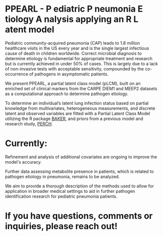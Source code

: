 # **PPEARL** - **P** ediatric **P** neumonia **E** tiology **A** nalysis applying an **R** **L** atent model

Pediatric community-acquired pneumonia (CAP) leads to 1.8 million healthcare visits in the US every year and is the single largest infectious 
cause of death in children worldwide. Correct microbial diagnosis to determine etiology is fundamental for appropriate treatment and research 
but is currently achieved in under 50% of cases. This is largely due to a lack of non-invasive tests with acceptable sensitivity, compounded 
by the co-occurrence of pathogens in asymptomatic patients.

We present PPEARL, a partial latent class model (pLCM), built on an enriched set of clinical markers from the CARPE DIEM1 and MEEP2 datasets as 
a computational approach to determine pathogen etiology.

To determine an individual’s latent lung infection status based on partial knowledge from multivariates, heterogeneous measurements, and discrete 
latent and observed variables are fitted with a Partial Latent Class Model utilizing the R package [BAKER](https://CRAN.R-project.org/package=baker), and priors from a previous model and research study, [PERCH]([10.1016/S0140-6736(19)30721-4](https://pubmed.ncbi.nlm.nih.gov/31257127/)).

# **Currently:**
Refinement and analysis of additional covariates are ongoing to improve the model's accuracy. 

Further data assessing metabolite presence in patients, which is related to pathogen etiology in pneumonia, remains to be analyzed.

We aim to provide a thorough description of the methods used to allow for application in broader medical settings to aid in further pathogen identification research for 
pediatric pneumonia patients.

# If you have questions, comments or inquiries, please reach out!

